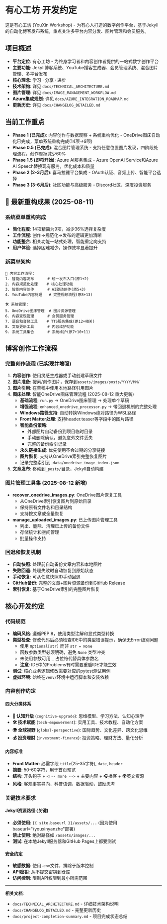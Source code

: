 # 有心工坊 开发约定

这是有心工坊 (YouXin Workshop) - 为有心人打造的数字创作平台，基于Jekyll的自动化博客发布系统，重点关注多平台内容分发、图片管理和会员服务。

## 项目概述
- **平台定位**: 有心工坊 - 为终身学习者和内容创作者提供的一站式数字创作平台
- **主要功能**: Jekyll博客系统、YouTube播客生成器、会员管理系统、混合图片管理、多平台发布
- **核心理念**: 学习 · 分享 · 进步
- **技术架构**: 详见 `docs/TECHNICAL_ARCHITECTURE.md`
- **图片管理**: 详见 `docs/IMAGE_MANAGEMENT_WORKFLOW.md`
- **Azure集成规划**: 详见 `docs/AZURE_INTEGRATION_ROADMAP.md`
- **更新历史**: 详见 `docs/CHANGELOG_DETAILED.md`

## 当前工作重点
- **Phase 1 (已完成)**: 内容创作与数据观察 + 系统重构优化 - OneDrive图床自动化已完成，菜单系统重构完成(14项→9项)
- **Phase 0.5 (已完成)**: 混合图片管理系统 - 支持任意位置图片发现，四阶段处理流程，创作摩擦减少60%
- **Phase 1.5 (即将开始)**: Azure AI服务集成 - Azure OpenAI Service和Azure AI Speech替换现有服务，优化成本和质量
- **Phase 2 (2-3月后)**: 喜马拉雅平台集成 - OAuth认证、音频上传、智能平台选择
- **Phase 3 (3-6月后)**: 社区功能与高级服务 - Discord社区、深度投资服务

## 🎯 最新重构成果 (2025-08-11)
### 系统菜单重构完成
- **简化程度**: 14项精简为9项，减少36%选择复杂度
- **工作流程**: 创作→规范化→发布的逻辑更加清晰
- **功能整合**: 相关功能一站式处理，智能重定向支持
- **用户体验**: 选择困难减少，操作效率显著提升

### 新菜单架构
```
📝 内容工作流程：
1. 智能内容发布      # 统一发布入口(原1+2)
2. 内容规范化处理    # 核心处理功能
3. 智能内容创作      # AI驱动创作(原5+3)
4. YouTube内容处理   # 完整视频流程(原8+13)

🛠️ 系统管理：
5. OneDrive图床管理  # 图片资源管理
6. 内容变现管理      # 会员服务管理
7. 语音和音频工具    # TTS服务集成(原12+相关)
8. 文章更新工具      # 内容维护功能
9. 系统工具集合      # 系统维护(原7+10+11)
```

## 博客创作工作流程
### 完整创作流程 (已实现并增强)
1. **内容创作**: 使用灵感生成器或手动创建草稿文件
2. **图片准备**: 搜索/创作图片，保存到`assets/images/posts/YYYY/MM/`
3. **图片引用**: 在草稿中使用本地路径引用图片  
4. **图床处理**: 智能OneDrive图床管理流程 (2025-08-12 重大更新)
   - **基础流程**: `run.py` → OneDrive图床管理 → 处理单个草稿
   - **增强流程**: `enhanced_onedrive_processor.py` → 带回退机制的完整处理
   - **Windows路径支持**: 自动转换Windows绝对路径为WSL路径
   - **Front Matter处理**: 支持header.teaser等字段中的图片路径
   - **智能备份策略**: 
     * 外部图片自动备份到项目临时目录
     * 手动删除确认，避免意外文件丢失
     * 完整的备份索引记录
   - **永久链接生成**: 优先使用不会过期的分享链接
   - **图片恢复**: 支持从OneDrive索引完整恢复图片
   - 记录完整索引到`_data/onedrive_image_index.json`
5. **文章发布**: 移动到`_posts/`目录，Jekyll自动构建

### 图片管理工具集 (2025-08-12 新增)
- **recover_onedrive_images.py**: OneDrive图片恢复工具
  * 从OneDrive索引恢复图片到原始目录
  * 保持原有文件名和目录结构  
  * 支持按文章或全量恢复
- **manage_uploaded_images.py**: 已上传图片管理工具
  * 列出、删除、清理已上传的备份文件
  * 存储统计和空间管理
  * 批量操作支持

### 回退和恢复机制
- **自动快照**: 处理前自动备份文章内容和本地图片
- **失败回退**: 处理失败时自动恢复到原始状态
- **手动恢复**: 可从任意快照ID手动回退
- **GitHub备份**: 完整的文章+图片资源备份到GitHub Release
- **索引恢复**: 基于OneDrive索引的完整图片恢复

## 核心开发约定

### 代码规范
- **编码风格**: 遵循PEP 8，使用类型注解和显式类型转换
- **类型检查**: 修改代码后必须检查IDE中的类型错误提示，确保无Error级别问题
  - 使用 `Optional[str]` 而非 `str = None` 
  - 函数参数类型必须明确，避免 `None` 类型冲突
  - 未使用参数可用 `_` 占位符代替具体参数名
  - **注意**: IDE中的Problems有时需要重启IDE才能生效
- **测试**: 核心业务逻辑修改需要对应的pytest测试用例
- **虚拟环境**: 始终在`venv/`环境中运行脚本和安装依赖

### 内容创作约定
#### 四大分类体系
- **🧠 认知升级** (`cognitive-upgrade`): 思维模型、学习方法、认知心理学
- **🛠️ 技术赋能** (`tech-empowerment`): 实用工具、技术教程、自动化方案
- **🌍 全球视野** (`global-perspective`): 国际趋势、文化差异、跨文化思维
- **💰 投资理财** (`investment-finance`): 投资策略、理财方法、量化分析

#### 内容标准
- **Front Matter**: 必需字段 `title`(25-35字符), `date`, `header`
- **摘要**: 50-60字符，用于首页预览
- **结构**: 开头钩子 + `<!-- more -->` + 主要内容 + 🎧播客 + 🌍英文资源
- **风格**: 客观事实导向，科普语调，数据驱动，鼓励思考

### 关键技术要求
#### Jekyll资源路径 (关键)
- **必须使用**: `{{ site.baseurl }}/assets/...` (因为使用baseurl="/youxinyanzhe"部署)
- **禁止使用**: 绝对路径如 `/assets/images/...`
- **测试**: 在本地Jekyll服务器和GitHub Pages上都要测试

#### 安全约定
- **敏感数据**: 使用`.env`文件，排除于版本控制
- **API密钥**: 从不提交密钥到仓库
- **访问控制**: 限制API权限到最小所需范围

---

**相关文档**:
- `docs/TECHNICAL_ARCHITECTURE.md` - 详细技术架构说明
- `docs/CHANGELOG_DETAILED.md` - 完整更新历史
- `docs/project-completion-summary.md` - 项目完成状态总结